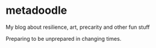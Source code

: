 metadoodle
==========

My blog about resilience, art, precarity and other fun stuff

Preparing to be unprepared in changing times.

